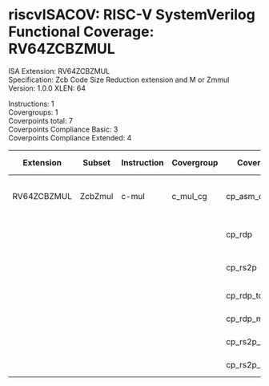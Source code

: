 # riscvISACOV: RISC-V SystemVerilog Functional Coverage: RV64ZCBZMUL

ISA Extension: RV64ZCBZMUL  
Specification: Zcb Code Size Reduction extension and M or Zmmul  
Version:       1.0.0
XLEN:          64 

Instructions:  1  
Covergroups:   1  
Coverpoints total:   7  
Coverpoints Compliance Basic:  3  
Coverpoints Compliance Extended:  4  

| Extension | Subset | Instruction| Covergroup | Coverpoint     | Coverpoint Description | Coverpoint Level  |
| ----------| ------ | ---------- | ---------- | -------------- | ---------------------- | ----------------- |
| RV64ZCBZMUL           |        ZcbZmul |      c-mul |    c_mul_cg | cp_asm_count | Number of times instruction is executed | Compliance Basic
|                       |                |            |             |      cp_rdp | RD (GPR) register assignment | Compliance Basic
|                       |                |            |             |     cp_rs2p | RS2 (GPR) register assignment | Compliance Basic
|                       |                |            |             | cp_rdp_toggle | RDP Toggle bits | Compliance Extended
|                       |                |            |             | cp_rdp_maxvals | RDP Max values | Compliance Extended
|                       |                |            |             | cp_rs2p_toggle | RS2P Toggle bits | Compliance Extended
|                       |                |            |             | cp_rs2p_maxvals | RS2P Max values | Compliance Extended



